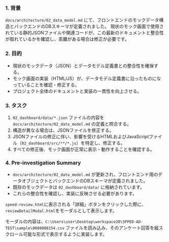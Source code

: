 ### 1. 背景
`docs/architecture/02_data_model.md` にて、フロントエンドのモックデータ構造とバックエンドのDBスキーマが定義されました。
現状のモック画面で使用されている静的JSONファイルや関連コードが、この最新のドキュメントと整合性が取れているかを確認し、乖離がある場合は修正が必要です。

### 2. 目的
- 現状のモックデータ（JSON）とデータモデル定義書との整合性を確保する。
- モック画面の実装（HTML/JS）が、データモデル定義書に沿ったものになっていることを確認・修正する。
- プロジェクト全体のドキュメントと実装の一貫性を向上させる。

### 3. タスク
1. `02_dashboard/data/*.json` ファイルの内容を `docs/architecture/02_data_model.md` の定義と照合する。
2. 構造が異なる場合は、JSONファイルを修正する。
3. JSONファイルの修正に伴い、影響を受けるHTMLおよびJavaScriptファイル（`02_dashboard/src/**/*.js`）を特定し、修正する。
4. すべての修正後、モック画面が正常に表示・動作することを確認する。

### 4. Pre-investigation Summary
- `docs/architecture/02_data_model.md` が更新され、フロントエンド用のデータオブジェクトとバックエンドのDBスキーマが定義されました。
- 既存のモックデータは `02_dashboard/data/` に格納されています。
- これらの整合性を確認し、実装に反映させる必要があります。

`speed-review.html`に表示される「詳細」ボタンをクリックした際に、`reviewDetailModal.html`をモーダルとして表示します。

モーダルの内容は、`C:\Users\user\Desktop\workspace20\SPPED-AD-TEST\sample\0008000154.csv` ファイルを読み込み、そのアンケート回答を縦スクロール可能な形式で表示するように実装します。